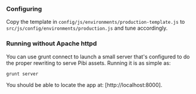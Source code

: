 ### Configuring

Copy the template in `config/js/environments/production-template.js` to `src/js/config/environments/production.js` and tune accordingly.

### Running without Apache httpd

You can use grunt connect to launch a small server that's configured to do the proper rewriting to serve Pibi assets. Running it is as simple as:

```shell
grunt server
```

You should be able to locate the app at: [http://localhost:8000].
